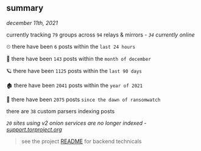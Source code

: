 
## summary
_december 11th, 2021_

currently tracking `79` groups across `94` relays & mirrors - _`34` currently online_

⏲ there have been `6` posts within the `last 24 hours`

🦈 there have been `143` posts within the `month of december`

🪐 there have been `1125` posts within the `last 90 days`

🏚 there have been `2041` posts within the `year of 2021`

🦕 there have been `2075` posts `since the dawn of ransomwatch`

there are `38` custom parsers indexing posts

_`20` sites using v2 onion services are no longer indexed - [support.torproject.org](https://support.torproject.org/onionservices/v2-deprecation/)_

> see the project [README](https://github.com/thetanz/ransomwatch#ransomwatch--) for backend technicals

